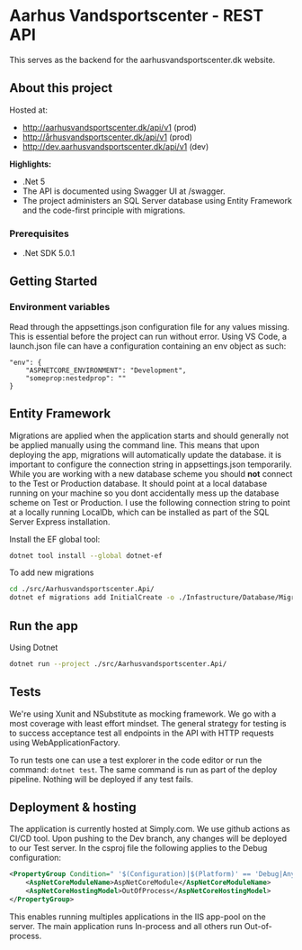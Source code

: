 # Aarhus Vandsportscenter - REST API

This serves as the backend for the aarhusvandsportscenter.dk website. 

## About this project

Hosted at:

- http://aarhusvandsportscenter.dk/api/v1 (prod)
- http://århusvandsportscenter.dk/api/v1 (prod)
- http://dev.aarhusvandsportscenter.dk/api/v1 (dev)

**Highlights:**

- .Net 5
- The API is documented using Swagger UI at /swagger.
- The project administers an SQL Server database using Entity Framework and the code-first principle with migrations.

### Prerequisites

- .Net SDK 5.0.1

## Getting Started

### Environment variables

Read through the appsettings.json configuration file for any values missing.
This is essential before the project can run without error.
Using VS Code, a launch.json file can have a configuration containing an env object as such: 

```
"env": {
    "ASPNETCORE_ENVIRONMENT": "Development",
    "someprop:nestedprop": ""
}
```

## Entity Framework

Migrations are applied when the application starts and should generally not be applied manually using the command line.
This means that upon deploying the app, migrations will automatically update the database.
it is important to configure the connection string in appsettings.json temporarily.
While you are working with a new database scheme you should **not** connect to the Test or Production database.
It should point at a local database running on your machine so you dont accidentally mess up the database scheme on Test or Production.
I use the following connection string to point at a locally running LocalDb, which can be installed as part of the SQL Server Express installation.

Install the EF global tool:
```sh
dotnet tool install --global dotnet-ef
```

To add new migrations
```sh
cd ./src/Aarhusvandsportscenter.Api/
dotnet ef migrations add InitialCreate -o ./Infastructure/Database/Migrations/
```

## Run the app

Using Dotnet

```sh
dotnet run --project ./src/Aarhusvandsportscenter.Api/
```

## Tests

We're using Xunit and NSubstitute as mocking framework.
We go with a most coverage with least effort mindset.
The general strategy for testing is to success acceptance test all endpoints in the API with HTTP requests using WebApplicationFactory.

To run tests one can use a test explorer in the code editor or run the command: `dotnet test`.
The same command is run as part of the deploy pipeline. Nothing will be deployed if any test fails.

## Deployment & hosting

The application is currently hosted at Simply.com.
We use github actions as CI/CD tool. Upon pushing to the Dev branch, any changes will be deployed to our Test server.
In the csproj file the following applies to the Debug configuration:

```xml
<PropertyGroup Condition=" '$(Configuration)|$(Platform)' == 'Debug|AnyCPU' ">
    <AspNetCoreModuleName>AspNetCoreModule</AspNetCoreModuleName>
    <AspNetCoreHostingModel>OutOfProcess</AspNetCoreHostingModel>
</PropertyGroup>
```

This enables running multiples applications in the IIS app-pool on the server.
The main application runs In-process and all others run Out-of-process.
